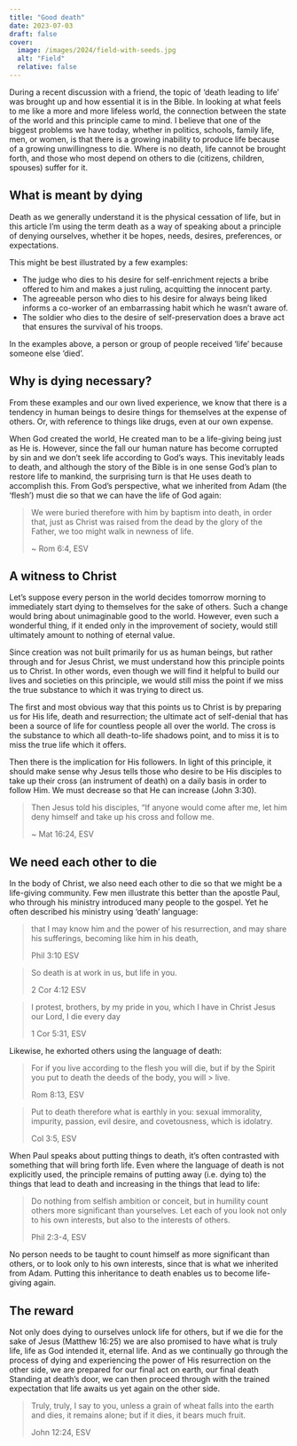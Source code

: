 ```yaml
---
title: "Good death"
date: 2023-07-03
draft: false
cover:
  image: /images/2024/field-with-seeds.jpg
  alt: "Field"
  relative: false
---
```


During a recent discussion with a friend, the topic of ‘death leading to life’ was brought up and how essential it is in the Bible.
In looking at what feels to me like a more and more lifeless world, the connection between the state of the world and this principle came to mind.
I believe that one of the biggest problems we have today, whether in politics, schools, family life, men, or women, is that there is a growing inability to produce life because of a growing unwillingness to die.
Where is no death, life cannot be brought forth, and those who most depend on others to die (citizens, children, spouses) suffer for it. 

## What is meant by dying

Death as we generally understand it is the physical cessation of life, but in this article I’m using the term death as a way of speaking about a principle of denying ourselves, whether it be hopes, needs, desires, preferences, or expectations. 

This might be best illustrated by a few examples: 

- The judge who dies to his desire for self-enrichment rejects a bribe offered to him and makes a just ruling, acquitting the innocent party. 
- The agreeable person who dies to his desire for always being liked informs a co-worker of an embarrassing habit which he wasn’t aware of.
- The soldier who dies to the desire of self-preservation does a brave act that ensures the survival of his troops.

In the examples above, a person or group of people received ‘life’ because someone else ‘died’.

## Why is dying necessary?

From these examples and our own lived experience, we know that there is a tendency in human beings to desire things for themselves at the expense of others.
Or, with reference to things like drugs, even at our own expense.

When God created the world, He created man to be a life-giving being just as He is.
However, since the fall our human nature has become corrupted by sin and we don’t seek life according to God’s ways.
This inevitably leads to death, and although the story of the Bible is in one sense God’s plan to restore life to mankind, the surprising turn is that He uses death to accomplish this.
From God’s perspective, what we inherited from Adam (the ‘flesh’) must die so that we can have the life of God again:

> We were buried therefore with him by baptism into death, in order that, just as Christ was raised from the dead by the glory of the Father, we too might walk in newness of life.
> 
> ~ Rom 6:4, ESV

## A witness to Christ

Let’s suppose every person in the world decides tomorrow morning to immediately start dying to themselves for the sake of others.
Such a change would bring about unimaginable good to the world.
However, even such a wonderful thing, if it ended only in the improvement of society, would still ultimately amount to nothing of eternal value. 

Since creation was not built primarily for us as human beings, but rather through and for Jesus Christ, we must understand how this principle points us to Christ.
In other words, even though we will find it helpful to build our lives and societies on this principle, we would still miss the point if we miss the true substance to which it was trying to direct us. 

The first and most obvious way that this points us to Christ is by preparing us for His life, death and resurrection; the ultimate act of self-denial that has been a source of life for countless people all over the world.
The cross is the substance to which all death-to-life shadows point, and to miss it is to miss the true life which it offers.

Then there is the implication for His followers.
In light of this principle, it should make sense why Jesus tells those who desire to be His disciples to take up their cross (an instrument of death) on a daily basis in order to follow Him.
We must decrease so that He can increase (John 3:30).

> Then Jesus told his disciples, “If anyone would come after me, let him deny himself and take up his cross and follow me.
> 
> ~ Mat 16:24, ESV


## We need each other to die

In the body of Christ, we also need each other to die so that we might be a life-giving community.
Few men illustrate this better than the apostle Paul, who through his ministry introduced many people to the gospel.
Yet he often described his ministry using ‘death’ language: 

> that I may know him and the power of his resurrection, and may share his sufferings, becoming like him in his death,
> 
> Phil 3:10 ESV

> So death is at work in us, but life in you.
> 
> 2 Cor 4:12 ESV

> I protest, brothers, by my pride in you, which I have in Christ Jesus our Lord, I die every day
> 
> 1 Cor 5:31, ESV

Likewise, he exhorted others using the language of death: 

> For if you live according to the flesh you will die, but if by the Spirit you put to death the deeds of the body, you will > live.
> 
> Rom 8:13, ESV

> Put to death therefore what is earthly in you: sexual immorality, impurity, passion, evil desire, and covetousness, which is idolatry.
> 
> Col 3:5, ESV

When Paul speaks about putting things to death, it’s often contrasted with something that will bring forth life.
Even where the language of death is not explicitly used, the principle remains of putting away (i.e. dying to) the things that lead to death and increasing in the things that lead to life: 

> Do nothing from selfish ambition or conceit, but in humility count others more significant than yourselves.
> Let each of you look not only to his own interests, but also to the interests of others.
> 
> Phil 2:3-4, ESV

No person needs to be taught to count himself as more significant than others, or to look only to his own interests, since that is what we inherited from Adam.
Putting this inheritance to death enables us to become life-giving again.

## The reward

Not only does dying to ourselves unlock life for others, but if we die for the sake of Jesus (Matthew 16:25) we are also promised to have what is truly life, life as God intended it, eternal life.
And as we continually go through the process of dying and experiencing the power of His resurrection on the other side, we are prepared for our final act on earth, our final death
Standing at death’s door, we can then proceed through with the trained expectation that life awaits us yet again on the other side. 

> Truly, truly, I say to you, unless a grain of wheat falls into the earth and dies, it remains alone; but if it dies, it bears much fruit.
> 
> John 12:24, ESV
 	